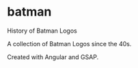 # batman
History of Batman Logos

A collection of Batman Logos since the 40s.

Created with Angular and GSAP.
